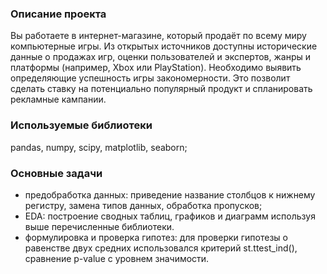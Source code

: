 ### Описание проекта 
Вы работаете в интернет-магазине, который продаёт по всему миру компьютерные игры. Из открытых источников доступны исторические данные о продажах игр, оценки пользователей и экспертов, жанры и платформы (например, Xbox или PlayStation). Необходимо выявить определяющие успешность игры закономерности. Это позволит сделать ставку на потенциально популярный продукт и спланировать рекламные кампании.

### Используемые библиотеки 
pandas, numpy, scipy, matplotlib, seaborn;

### Основные задачи
- предобработка данных: приведение название столбцов к нижнему регистру, замена типов данных, обработка пропусков;
- EDA: построение сводных таблиц, графиков и диаграмм используя выше перечисленные библиотеки.
- формулировка и проверка гипотез: для проверки гипотезы о равенстве двух средних использовался критерий st.ttest_ind(), сравнение p-value с уровнем значимости. 
